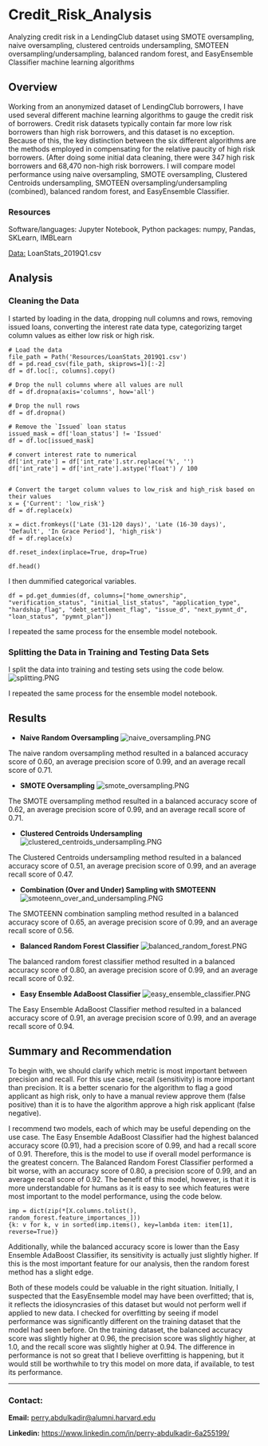# Credit_Risk_Analysis
Analyzing credit risk in a LendingClub dataset using SMOTE oversampling, naive oversampling, clustered centroids undersampling, SMOTEEN oversampling/undersampling, balanced random forest, and EasyEnsemble Classifier machine learning algorithms

## Overview
Working from an anonymized dataset of LendingClub borrowers, I have used several different machine learning algorithms to gauge the credit risk of borrowers. Credit risk datasets typically contain far more low risk borrowers than high risk borrowers, and this dataset is no exception. Because of this, the key distinction between the six different algorithms are the methods employed in compensating for the relative paucity of high risk borrowers. (After doing some initial data cleaning, there were 347 high risk borrowers and 68,470 non-high risk borrowers. I will compare model performance using naive oversampling, SMOTE oversampling, Clustered Centroids undersampling, SMOTEEN oversampling/undersampling (combined), balanced random forest, and EasyEnsemble Classifier. 

### Resources
Software/languages: Jupyter Notebook, 
Python packages: numpy, Pandas, SKLearn, IMBLearn

[Data:](https://github.com/perryabdulkadir/Credit_Risk_Analysis/blob/main/Resources/LoanStats_2019Q1.csv) LoanStats_2019Q1.csv 


## Analysis 

### Cleaning the Data

I started by loading in the data, dropping null columns and rows, removing issued loans, converting the interest rate data type, categorizing target column values as either low risk or high risk. 

```
# Load the data
file_path = Path('Resources/LoanStats_2019Q1.csv')
df = pd.read_csv(file_path, skiprows=1)[:-2]
df = df.loc[:, columns].copy()

# Drop the null columns where all values are null
df = df.dropna(axis='columns', how='all')

# Drop the null rows
df = df.dropna()

# Remove the `Issued` loan status
issued_mask = df['loan_status'] != 'Issued'
df = df.loc[issued_mask]

# convert interest rate to numerical
df['int_rate'] = df['int_rate'].str.replace('%', '')
df['int_rate'] = df['int_rate'].astype('float') / 100


# Convert the target column values to low_risk and high_risk based on their values
x = {'Current': 'low_risk'}   
df = df.replace(x)

x = dict.fromkeys(['Late (31-120 days)', 'Late (16-30 days)', 'Default', 'In Grace Period'], 'high_risk')    
df = df.replace(x)

df.reset_index(inplace=True, drop=True)

df.head()
```
I then dummified categorical variables. 

```
df = pd.get_dummies(df, columns=["home_ownership", "verification_status", "initial_list_status", "application_type", "hardship_flag", "debt_settlement_flag", "issue_d", "next_pymnt_d", "loan_status", "pymnt_plan"])
```
I repeated the same process for the ensemble model notebook.

### Splitting the Data in Training and Testing Data Sets
I split the data into training and testing sets using the code below. 
![splitting.PNG](Resources/splitting.PNG)

I repeated the same process for the ensemble model notebook.

## Results

* **Naive Random Oversampling**
![naive_oversampling.PNG](Resources/naive_oversampling.PNG)


The naive random oversampling method resulted in a balanced accuracy score of 0.60, an average precision score of 0.99, and an average recall score of 0.71. 

* **SMOTE Oversampling**
![smote_oversampling.PNG](Resources/smote_oversampling.PNG)

The SMOTE oversampling method resulted in a balanced accuracy score of 0.62, an average precision score of 0.99, and an average recall score of 0.71. 

* **Clustered Centroids Undersampling**
![clustered_centroids_undersampling.PNG](Resources/clustered_centroids_undersampling.PNG)

The Clustered Centroids undersampling method resulted in a balanced accuracy score of 0.51, an average precision score of 0.99, and an average recall score of 0.47. 

* **Combination (Over and Under) Sampling with SMOTEENN**
![smoteenn_over_and_undersampling.PNG](Resources/smoteenn_over_and_undersampling.PNG)

The SMOTEENN combination sampling method resulted in a balanced accuracy score of 0.65, an average precision score of 0.99, and an average recall score of 0.56. 

* **Balanced Random Forest Classifier**
![balanced_random_forest.PNG](Resources/balanced_random_forest.PNG)

The balanced random forest classifier method resulted in a balanced accuracy score of 0.80, an average precision score of 0.99, and an average recall score of 0.92. 

* **Easy Ensemble AdaBoost Classifier**
![easy_ensemble_classifier.PNG](Resources/easy_ensemble_classifier.PNG)

The Easy Ensemble AdaBoost Classifier method resulted in a balanced accuracy score of 0.91, an average precision score of 0.99, and an average recall score of 0.94. 


## Summary and Recommendation

To begin with, we should clarify which metric is most important between precision and recall. For this use case, recall (sensitivity) is more important than precision. It is a better scenario for the algorithm to flag a good applicant as high risk, only to have a manual review approve them (false positive) than it is to have the algorithm approve a high risk applicant (false negative). 

I recommend two models, each of which may be useful depending on the use case. The Easy Ensemble AdaBoost Classifier had the highest balanced accuracy score (0.91), had a precision score of 0.99, and had a recall score of 0.91. Therefore, this is the model to use if overall model performance is the greatest concern. The Balanced Random Forest Classifier performed a bit worse, with an accuracy score of 0.80, a precision score of 0.99, and an average recall score of 0.92. The benefit of this model, however, is that it is more understandable for humans as it is easy to see which features were most important to the model performance, using the code below.

```
imp = dict(zip(*[X.columns.tolist(), random_forest.feature_importances_]))
{k: v for k, v in sorted(imp.items(), key=lambda item: item[1], reverse=True)}
```

Additionally, while the balanced accuracy score is lower than the Easy Ensemble AdaBoost Classifier, its sensitivity is actually just slightly higher. If this is the most important feature for our analysis, then the random forest method has a slight edge. 

Both of these models could be valuable in the right situation. Initially, I suspected that the EasyEnsemble model may have been overfitted; that is, it reflects the idiosyncrasies of this dataset but would not perform well if applied to new data. I checked for overfitting by seeing if model performance was significantly different on the training dataset that the model had seen before. On the training dataset, the balanced accuracy score was slightly higher at 0.96, the precision score was slightly higher, at 1.0, and the recall score was slightly higher at 0.94. The difference in performance is not so great that I believe overfitting is happening, but it would still be worthwhile to try this model on more data, if available, to test its performance.


-----

### **Contact:**

**Email:** perry.abdulkadir@alumni.harvard.edu

**Linkedin:** https://www.linkedin.com/in/perry-abdulkadir-6a255199/
